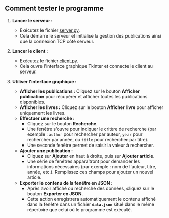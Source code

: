 ## Comment tester le programme  

1. **Lancer le serveur :**  
   - Exécutez le fichier [server.py](server.py).  
   - Cela démarre le serveur et initialise la gestion des publications ainsi que la connexion TCP côté serveur.  

2. **Lancer le client :**  
   - Exécutez le fichier [client.py](client.py).  
   - Cela ouvre l'interface graphique Tkinter et connecte le client au serveur.  

3. **Utiliser l'interface graphique :**  
   - **Afficher les publications :** Cliquez sur le bouton **Afficher publication** pour récupérer et afficher toutes les publications disponibles.  
   - **Afficher les livres :** Cliquez sur le bouton **Afficher livre** pour afficher uniquement les livres.  
   - **Effectuer une recherche :**  
     - Cliquez sur le bouton **Recherche**.  
     - Une fenêtre s'ouvre pour indiquer le critère de recherche (par exemple : `author` pour rechercher par auteur, `year` pour rechercher par année, ou `title` pour rechercher par titre).  
     - Une seconde fenêtre permet de saisir la valeur à rechercher.  
   - **Ajouter une publication :**  
     - Cliquez sur **Ajouter** en haut à droite, puis sur **Ajouter article**.  
     - Une série de fenêtres apparaîtront pour demander les informations nécessaires (par exemple : nom de l'auteur, titre, année, etc.). Remplissez ces champs pour ajouter un nouvel article.  
   - **Exporter le contenu de la fenêtre en JSON :**  
     - Après avoir affiché ou recherché des données, cliquez sur le bouton **Exporter en JSON**.  
     - Cette action enregistrera automatiquement le contenu affiché dans la fenêtre dans un fichier **`data.json`** situé dans le même répertoire que celui où le programme est exécuté.
